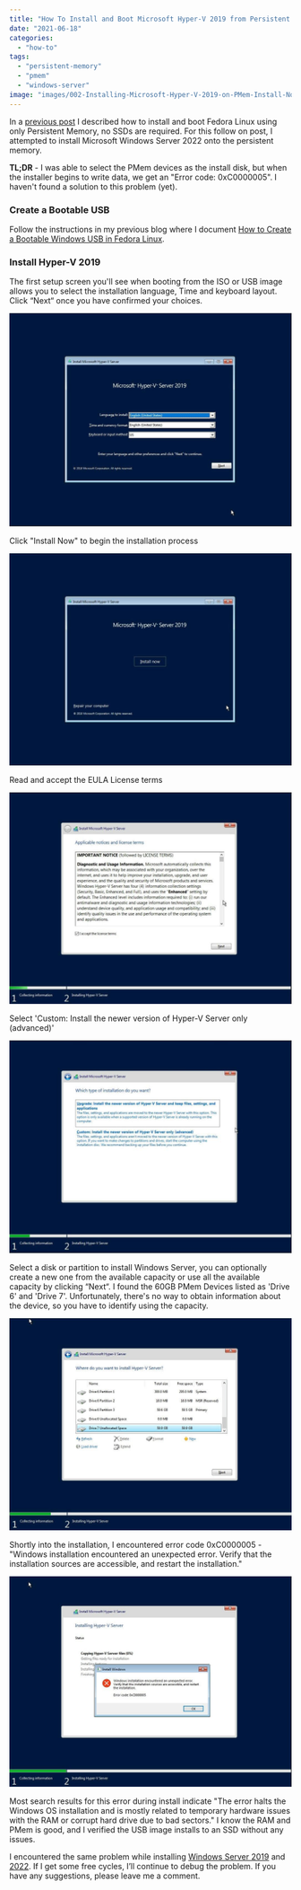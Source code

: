 ```yaml
---
title: "How To Install and Boot Microsoft Hyper-V 2019 from Persistent Memory (or not)"
date: "2021-06-18"
categories: 
  - "how-to"
tags: 
  - "persistent-memory"
  - "pmem"
  - "windows-server"
image: "images/002-Installing-Microsoft-Hyper-V-2019-on-PMem-Install-Now.jpg"
---
```


In a [previous post](https://stevescargall.com/2021/06/07/how-to-boot-linux-from-intel-optane-persistent-memory/) I described how to install and boot Fedora Linux using only Persistent Memory, no SSDs are required. For this follow on post, I attempted to install Microsoft Windows Server 2022 onto the persistent memory.

**TL;DR** - I was able to select the PMem devices as the install disk, but when the installer begins to write data, we get an "Error code: 0xC0000005". I haven't found a solution to this problem (yet).

### Create a Bootable USB

Follow the instructions in my previous blog where I document [How to Create a Bootable Windows USB in Fedora Linux](https://stevescargall.com/2019/05/20/how-to-create-a-bootable-windows-usb-in-fedora-linux/).

### Install Hyper-V 2019

The first setup screen you'll see when booting from the ISO or USB image allows you to select the installation language, Time and keyboard layout. Click “Next“ once you have confirmed your choices.

![](images/001-Installing-Microsoft-Hyper-V-2019-on-PMem-Select-Language.jpg)

Click "Install Now" to begin the installation process

![](images/002-Installing-Microsoft-Hyper-V-2019-on-PMem-Install-Now-1024x768.jpg)

Read and accept the EULA License terms

![](images/003-Installing-Microsoft-Hyper-V-2019-on-PMem-EULA-1024x767.jpg)

Select 'Custom: Install the newer version of Hyper-V Server only (advanced)'

![](images/004-Installing-Microsoft-Hyper-V-2019-on-PMem-Custom-Install-1024x770.jpg)

Select a disk or partition to install Windows Server, you can optionally create a new one from the available capacity or use all the available capacity by clicking “Next“. I found the 60GB PMem Devices listed as 'Drive 6' and 'Drive 7'. Unfortunately, there's no way to obtain information about the device, so you have to identify using the capacity.

![](images/005-Installing-Microsoft-Hyper-V-2019-on-PMem-Select-Install-Disk.jpg)

Shortly into the installation, I encountered error code 0xC0000005 - "Windows installation encountered an unexpected error. Verify that the installation sources are accessible, and restart the installation."

![](images/006-Installing-Microsoft-Hyper-V-2019-on-PMem-Installation-Error-0xC0000005.jpg)

Most search results for this error during install indicate "The error halts the Windows OS installation and is mostly related to temporary hardware issues with the RAM or corrupt hard drive due to bad sectors." I know the RAM and PMem is good, and I verified the USB image installs to an SSD without any issues.

I encountered the same problem while installing [Windows Server 2019](https://stevescargall.com/2021/06/14/how-to-install-and-boot-microsoft-windows-server-2019-from-persistent-memory/) and [2022](https://stevescargall.com/2021/06/14/how-to-install-and-boot-microsoft-windows-server-2019-from-persistent-memory/). If I get some free cycles, I’ll continue to debug the problem. If you have any suggestions, please leave me a comment.
